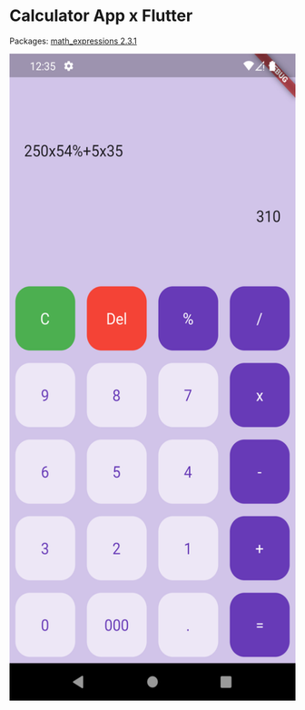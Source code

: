 #  Calculator App x Flutter

 Packages:
[math_expressions 2.3.1](https://pub.dev/packages/math_expressions)


<img src="Screenshot_1.png" width="540" height="1140" />
